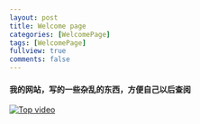 ```yaml
---
layout: post
title: Welcome page
categories: [WelcomePage]
tags: [WelcomePage]
fullview: true
comments: false
---
```

#### 我的网站，写的一些杂乱的东西，方便自己以后查阅
[![Top video](https://img.youtube.com/vi/p2DXwjlFAi0/0.jpg)](https://www.youtube.com/watch?v=p2DXwjlFAi0)

